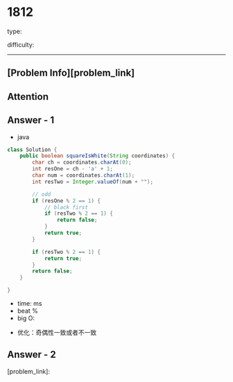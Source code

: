 # 1812

type:

difficulty:

---

## [Problem Info][problem_link]

## Attention

## Answer - 1

- java

```java
class Solution {
    public boolean squareIsWhite(String coordinates) {
        char ch = coordinates.charAt(0);
        int resOne = ch - 'a' + 1;
        char num = coordinates.charAt(1);
        int resTwo = Integer.valueOf(num + "");

        // odd
        if (resOne % 2 == 1) {
            // black first
            if (resTwo % 2 == 1) {
                return false;
            }
            return true;
        }

        if (resTwo % 2 == 1) {
            return true;
        }
        return false;
    }

}
```

- time: ms
- beat %
- big O:
  
* 优化：奇偶性一致或者不一致


## Answer - 2

[problem_link]:

